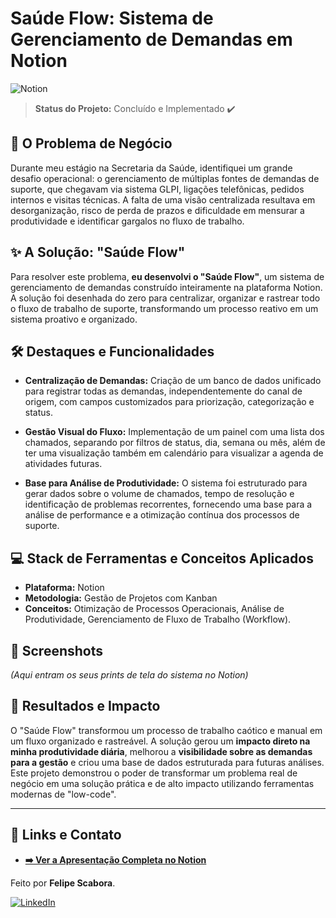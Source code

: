# Saúde Flow: Sistema de Gerenciamento de Demandas em Notion

![Notion](https://img.shields.io/badge/Notion-000000?style=for-the-badge&logo=notion&logoColor=white)

> **Status do Projeto:** Concluído e Implementado ✔️

## 🎯 O Problema de Negócio

Durante meu estágio na Secretaria da Saúde, identifiquei um grande desafio operacional: o gerenciamento de múltiplas fontes de demandas de suporte, que chegavam via sistema GLPI, ligações telefônicas, pedidos internos e visitas técnicas. A falta de uma visão centralizada resultava em desorganização, risco de perda de prazos e dificuldade em mensurar a produtividade e identificar gargalos no fluxo de trabalho.

## ✨ A Solução: "Saúde Flow"

Para resolver este problema, **eu desenvolvi o "Saúde Flow"**, um sistema de gerenciamento de demandas construído inteiramente na plataforma Notion. A solução foi desenhada do zero para centralizar, organizar e rastrear todo o fluxo de trabalho de suporte, transformando um processo reativo em um sistema proativo e organizado.

## 🛠️ Destaques e Funcionalidades

* **Centralização de Demandas:** Criação de um banco de dados unificado para registrar todas as demandas, independentemente do canal de origem, com campos customizados para priorização, categorização e status.

* **Gestão Visual do Fluxo:** Implementação de um painel com uma lista dos chamados, separando por filtros de status, dia, semana ou mês, além de ter uma visualização também em calendário para visualizar a agenda de atividades futuras.

* **Base para Análise de Produtividade:** O sistema foi estruturado para gerar dados sobre o volume de chamados, tempo de resolução e identificação de problemas recorrentes, fornecendo uma base para a análise de performance e a otimização contínua dos processos de suporte.

## 💻 Stack de Ferramentas e Conceitos Aplicados

* **Plataforma:** Notion
* **Metodologia:** Gestão de Projetos com Kanban
* **Conceitos:** Otimização de Processos Operacionais, Análise de Produtividade, Gerenciamento de Fluxo de Trabalho (Workflow).

## 📸 Screenshots

*(Aqui entram os seus prints de tela do sistema no Notion)*

## 🚀 Resultados e Impacto

O "Saúde Flow" transformou um processo de trabalho caótico e manual em um fluxo organizado e rastreável. A solução gerou um **impacto direto na minha produtividade diária**, melhorou a **visibilidade sobre as demandas para a gestão** e criou uma base de dados estruturada para futuras análises. Este projeto demonstrou o poder de transformar um problema real de negócio em uma solução prática e de alto impacto utilizando ferramentas modernas de "low-code".

---

## 🔗 Links e Contato

* **[➡️ Ver a Apresentação Completa no Notion](https://felipescabora.notion.site/Sa-de-Flow-1ace6140838d80e1b98ec44f6beac1f9)**

Feito por **Felipe Scabora**.

[![LinkedIn](https://img.shields.io/badge/linkedin-%230077B5.svg?style=for-the-badge&logo=linkedin&logoColor=white)](https://www.linkedin.com/in/felipe-scabora-85a698159/)
